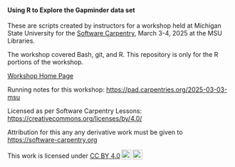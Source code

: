 #### Using R to Explore the Gapminder data set

These are scripts created by instructors for a workshop held at Michigan State
University for the [Software Carpentry](https://software-carpentry.org), 
March 3-4, 2025 at the MSU Libraries. 

The workshop covered Bash, git, and R.  This repository is only for the R portions
of the workshop. 

[Workshop Home Page](https://msu-icer.github.io/2025-03-03-msu/)

Running notes for this workshop: https://pad.carpentries.org/2025-03-03-msu

Licensed as per Software Carpentry Lessons:  https://creativecommons.org/licenses/by/4.0/

Attribution for this any any derivative work must be given to https://software-carpentry.org

<p xmlns:cc="http://creativecommons.org/ns#" >This work is licensed under <a href="https://creativecommons.org/licenses/by/4.0/?ref=chooser-v1" target="_blank" rel="license noopener noreferrer" style="display:inline-block;">CC BY 4.0<img style="height:22px!important;margin-left:3px;vertical-align:text-bottom;" src="https://mirrors.creativecommons.org/presskit/icons/cc.svg?ref=chooser-v1" alt=""><img style="height:22px!important;margin-left:3px;vertical-align:text-bottom;" src="https://mirrors.creativecommons.org/presskit/icons/by.svg?ref=chooser-v1" alt=""></a></p>

